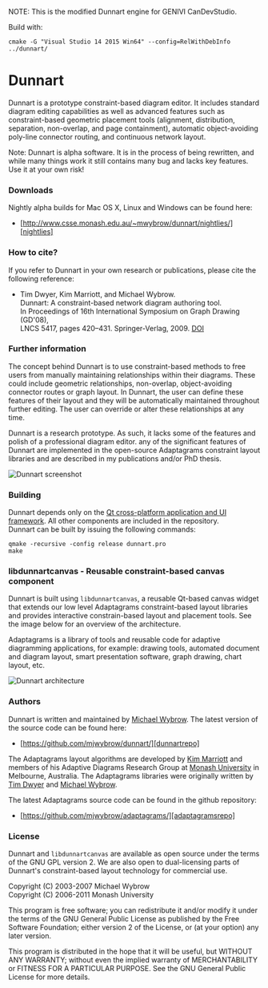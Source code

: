 NOTE: This is the modified Dunnart engine for GENIVI CanDevStudio.

Build with:

```
cmake -G "Visual Studio 14 2015 Win64" --config=RelWithDebInfo ../dunnart/
```

Dunnart
=======

Dunnart is a prototype constraint-based diagram editor. It includes standard
diagram editing capabilities as well as advanced features such as
constraint-based geometric placement tools (alignment, distribution,
separation, non-overlap, and page containment), automatic object-avoiding
poly-line connector routing, and continuous network layout.

Note: Dunnart is alpha software.  It is in the process of being rewritten, and
while many things work it still contains many bug and lacks key features.  Use
it at your own risk!

### Downloads ###

Nightly alpha builds for Mac OS X, Linux and Windows can be found here:

 *  [http://www.csse.monash.edu.au/~mwybrow/dunnart/nightlies/][nightlies]

### How to cite? ###

If you refer to Dunnart in your own research or publications, please cite 
the following reference:

 *  Tim Dwyer, Kim Marriott, and Michael Wybrow.  
    Dunnart: A constraint-based network diagram authoring tool.  
    In Proceedings of 16th International Symposium on Graph Drawing (GD'08),  
    LNCS 5417, pages 420–431. Springer-Verlag, 2009. [DOI][doi]


### Further information ###

The concept behind Dunnart is to use constraint-based methods to free users
from manually maintaining relationships within their diagrams. These could
include geometric relationships, non-overlap, object-avoiding connector routes
or graph layout. In Dunnart, the user can define these features of their layout
and they will be automatically maintained throughout further editing. The user
can override or alter these relationships at any time.

Dunnart is a research prototype. As such, it lacks some of the features and
polish of a professional diagram editor. any of the significant features of
Dunnart are implemented in the open-source Adaptagrams constraint layout
libraries and are described in my publications and/or PhD thesis.

![Dunnart screenshot](https://raw.github.com/mjwybrow/dunnart/master/libdunnartcanvas/doc/DunnartScreen.png)


### Building ###

Dunnart depends only on the [Qt cross-platform application and UI 
framework][qt].  All other components are included in the repository.  
Dunnart can be built by issuing the following commands:

    qmake -recursive -config release dunnart.pro  
    make


### libdunnartcanvas - Reusable constraint-based canvas component ###

Dunnart is built using `libdunnartcanvas`, a reusable Qt-based canvas widget
that extends our low level Adaptagrams constraint-based layout libraries and
provides interactive constrain-based layout and placement tools.  See the image
below for an overview of the architecture.

Adaptagrams is a library of tools and reusable code for adaptive diagramming
applications, for example: drawing tools, automated document and diagram
layout, smart presentation software, graph drawing, chart layout, etc.

![Dunnart architecture](https://raw.github.com/mjwybrow/dunnart/master/libdunnartcanvas/doc/DunnartStructure.png)

### Authors ###

Dunnart is written and maintained by [Michael Wybrow][mw]. The latest version of the source code can be found here:

 *  [https://github.com/mjwybrow/dunnart/][dunnartrepo]

The Adaptagrams layout algorithms are developed by [Kim Marriott][km] and members of his Adaptive Diagrams Research Group at [Monash University][monash] in Melbourne, Australia.  The Adaptagrams libraries were originally written by [Tim Dwyer][td] and [Michael Wybrow][mw].

The latest Adaptagrams source code can be found in the github repository:

 *  [https://github.com/mjwybrow/adaptagrams/][adaptagramsrepo]

### License ###

Dunnart and `libdunnartcanvas` are available as open source under the 
terms of the GNU GPL version 2.  We are also open to dual-licensing parts
of Dunnart's constraint-based layout technology for commercial use.

Copyright (C) 2003-2007  Michael Wybrow  
Copyright (C) 2006-2011  Monash University

This program is free software; you can redistribute it and/or
modify it under the terms of the GNU General Public License
as published by the Free Software Foundation; either version 2
of the License, or (at your option) any later version.

This program is distributed in the hope that it will be useful,
but WITHOUT ANY WARRANTY; without even the implied warranty of
MERCHANTABILITY or FITNESS FOR A PARTICULAR PURPOSE.  See the
GNU General Public License for more details.


[td]: http://www.csse.monash.edu.au/~tdwyer/
[km]: http://www.csse.monash.edu.au/~kmarriott/
[mw]: http://www.csse.monash.edu.au/~mwybrow/
[monash]: http://wwww.csse.monash.edu.au/
[dunnart]: http://www.dunnart.org/
[qt]: http://www.qt.io/
[adaptagramsrepo]: https://github.com/mjwybrow/adaptagrams/
[dunnartrepo]: https://github.com/mjwybrow/dunnart/
[repo]: https://github.com/mjwybrow/adaptagrams/
[nightlies]:http://www.csse.monash.edu.au/~mwybrow/dunnart/nightlies/
[doi]:http://dx.doi.org/10.1007/978-3-642-00219-9_41
